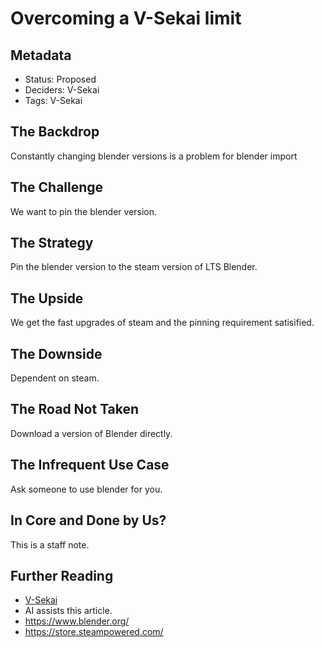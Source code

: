 # Overcoming a V-Sekai limit
  
## Metadata  
  
- Status: Proposed <!-- Draft | Proposed | Rejected | Accepted | Deprecated | Superseded by -->  
- Deciders: V-Sekai  
- Tags: V-Sekai  
  
## The Backdrop  

Constantly changing blender versions is a problem for blender import
  
## The Challenge  

We want to pin the blender version.
  
## The Strategy  

Pin the blender version to the steam version of LTS Blender.
  
## The Upside  

We get the fast upgrades of steam and the pinning requirement satisified.
  
## The Downside  

Dependent on steam.

## The Road Not Taken  

Download a version of Blender directly.
  
## The Infrequent Use Case  

Ask someone to use blender for you.
  
## In Core and Done by Us?   

This is a staff note.
  
## Further Reading  
  
- [V-Sekai](https://github.com/v-sekai/)
- AI assists this article.
- https://www.blender.org/
- https://store.steampowered.com/
